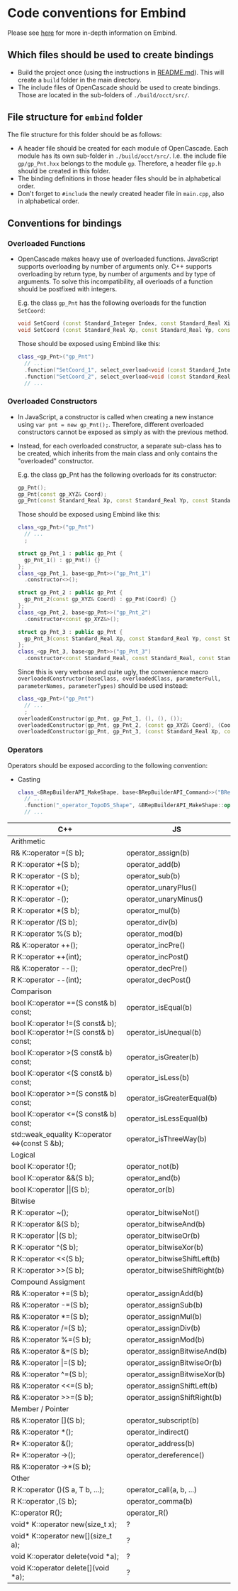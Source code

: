 # Code conventions for Embind

Please see [here](https://emscripten.org/docs/porting/connecting_cpp_and_javascript/embind.html) for more in-depth information on Embind.

## Which files should be used to create bindings

* Build the project once (using the instructions in [README.md](https://github.com/donalffons/opencascade.js/blob/master/README.md)). This will create a `build` folder in the main directory.
* The include files of OpenCascade should be used to create bindings. Those are located in the sub-folders of `./build/occt/src/`.

## File structure for `embind` folder

The file structure for this folder should be as follows:
* A header file should be created for each module of OpenCascade. Each module has its own sub-folder in `./build/occt/src/`. I.e. the include file `gp/gp_Pnt.hxx` belongs to the module `gp`. Therefore, a header file `gp.h` should be created in this folder.
* The binding definitions in those header files should be in alphabetical order.
* Don't forget to `#include` the newly created header file in `main.cpp`, also in alphabetical order.

## Conventions for bindings

### Overloaded Functions

* OpenCascade makes heavy use of overloaded functions. JavaScript supports overloading by number of arguments only. C++ supports overloading by return type, by number of arguments and by type of arguments. To solve this incompatibility, all overloads of a function should be postfixed with integers.

  E.g. the class `gp_Pnt` has the following overloads for the function `SetCoord`:
  ```cpp
  void SetCoord (const Standard_Integer Index, const Standard_Real Xi);
  void SetCoord (const Standard_Real Xp, const Standard_Real Yp, const Standard_Real Zp);
  ```
  Those should be exposed using Embind like this:
  ```cpp
  class_<gp_Pnt>("gp_Pnt")
    // ...
    .function("SetCoord_1", select_overload<void (const Standard_Integer, const Standard_Real)>(&gp_Pnt::SetCoord))
    .function("SetCoord_2", select_overload<void (const Standard_Real, const Standard_Real, const Standard_Real)>(&gp_Pnt::SetCoord))
    // ...
  ```

### Overloaded Constructors
* In JavaScript, a constructor is called when creating a new instance using `var pnt = new gp_Pnt();`. Therefore, different overloaded constructors cannot be exposed as simply as with the previous method.
* Instead, for each overloaded constructor, a separate sub-class has to be created, which inherits from the main class and only contains the "overloaded" constructor.

  E.g. the class gp_Pnt has the following overloads for its constructor:
  ```cpp
  gp_Pnt();
  gp_Pnt(const gp_XYZ& Coord);
  gp_Pnt(const Standard_Real Xp, const Standard_Real Yp, const Standard_Real Zp);
  ```
  Those should be exposed using Embind like this:
  ```cpp
  class_<gp_Pnt>("gp_Pnt")
    // ...
    ;

  struct gp_Pnt_1 : public gp_Pnt {
    gp_Pnt_1() : gp_Pnt() {}
  };
  class_<gp_Pnt_1, base<gp_Pnt>>("gp_Pnt_1")
    .constructor<>();

  struct gp_Pnt_2 : public gp_Pnt {
    gp_Pnt_2(const gp_XYZ& Coord) : gp_Pnt(Coord) {}
  };
  class_<gp_Pnt_2, base<gp_Pnt>>("gp_Pnt_2")
    .constructor<const gp_XYZ&>();

  struct gp_Pnt_3 : public gp_Pnt {
    gp_Pnt_3(const Standard_Real Xp, const Standard_Real Yp, const Standard_Real Zp) : gp_Pnt(Xp, Yp, Zp) {}
  };
  class_<gp_Pnt_3, base<gp_Pnt>>("gp_Pnt_3")
    .constructor<const Standard_Real, const Standard_Real, const Standard_Real>();
  ```
  Since this is very verbose and quite ugly, the convenience macro `overloadedConstructor(baseClass, overloadedClass, parameterFull, parameterNames, parameterTypes)` should be used instead:
  ```cpp
  class_<gp_Pnt>("gp_Pnt")
    // ...
    ;
  overloadedConstructor(gp_Pnt, gp_Pnt_1, (), (), ());
  overloadedConstructor(gp_Pnt, gp_Pnt_2, (const gp_XYZ& Coord), (Coord), (const gp_XYZ&));
  overloadedConstructor(gp_Pnt, gp_Pnt_3, (const Standard_Real Xp, const Standard_Real Yp, const Standard_Real Zp), (Xp, Yp, Zp), (const Standard_Real, const Standard_Real, const Standard_Real));
  ```
  
### Operators

Operators should be exposed according to the following convention:
* Casting
  ```cpp
  class_<BRepBuilderAPI_MakeShape, base<BRepBuilderAPI_Command>>("BRepBuilderAPI_MakeShape")
    // ...
    .function("_operator_TopoDS_Shape", &BRepBuilderAPI_MakeShape::operator TopoDS_Shape)
    // ...
  ```

| C++                                                                     | JS                            |
|-------------------------------------------------------------------------|-------------------------------|
| Arithmetic                                                              |                               |
| R& K::operator =(S b);                                                  | operator_assign(b)            |
| R K::operator +(S b);                                                   | operator_add(b)               |
| R K::operator -(S b);                                                   | operator_sub(b)               |
| R K::operator +();                                                      | operator_unaryPlus()          |
| R K::operator -();                                                      | operator_unaryMinus()         |
| R K::operator *(S b);                                                   | operator_mul(b)               |
| R K::operator /(S b);                                                   | operator_div(b)               |
| R K::operator %(S b);                                                   | operator_mod(b)               |
| R& K::operator ++();                                                    | operator_incPre()             |
| R K::operator ++(int);                                                  | operator_incPost()            |
| R& K::operator --();                                                    | operator_decPre()             |
| R K::operator --(int);                                                  | operator_decPost()            |
| Comparison                                                              |                               |
| bool K::operator ==(S const& b) const;                                  | operator_isEqual(b)           |
| bool K::operator !=(S const& b); bool K::operator !=(S const& b) const; | operator_isUnequal(b)         |
| bool K::operator >(S const& b) const;                                   | operator_isGreater(b)         |
| bool K::operator <(S const& b) const;                                   | operator_isLess(b)            |
| bool K::operator >=(S const& b) const;                                  | operator_isGreaterEqual(b)    |
| bool K::operator <=(S const& b) const;                                  | operator_isLessEqual(b)       |
| std::weak_equality K::operator <=>(const S &b);                         | operator_isThreeWay(b)        |
| Logical                                                                 |                               |
| bool K::operator !();                                                   | operator_not(b)               |
| bool K::operator &&(S b);                                               | operator_and(b)               |
| bool K::operator \|\|(S b);                                             | operator_or(b)                |
| Bitwise                                                                 |                               |
| R K::operator ~();                                                      | operator_bitwiseNot()         |
| R K::operator &(S b);                                                   | operator_bitwiseAnd(b)        |
| R K::operator \|(S b);                                                  | operator_bitwiseOr(b)         |
| R K::operator ^(S b);                                                   | operator_bitwiseXor(b)        |
| R K::operator <<(S b);                                                  | operator_bitwiseShiftLeft(b)  |
| R K::operator >>(S b);                                                  | operator_bitwiseShiftRight(b) |
| Compound Assigment                                                      |                               |
| R& K::operator +=(S b);                                                 | operator_assignAdd(b)         |
| R& K::operator -=(S b);                                                 | operator_assignSub(b)         |
| R& K::operator *=(S b);                                                 | operator_assignMul(b)         |
| R& K::operator /=(S b);                                                 | operator_assignDiv(b)         |
| R& K::operator %=(S b);                                                 | operator_assignMod(b)         |
| R& K::operator &=(S b);                                                 | operator_assignBitwiseAnd(b)  |
| R& K::operator \|=(S b);                                                | operator_assignBitwiseOr(b)   |
| R& K::operator ^=(S b);                                                 | operator_assignBitwiseXor(b)  |
| R& K::operator <<=(S b);                                                | operator_assignShiftLeft(b)   |
| R& K::operator >>=(S b);                                                | operator_assignShiftRight(b)  |
| Member / Pointer                                                        |                               |
| R& K::operator [](S b);                                                 | operator_subscript(b)         |
| R& K::operator *();                                                     | operator_indirect()           |
| R* K::operator &();                                                     | operator_address(b)           |
| R* K::operator ->();                                                    | operator_dereference()        |
| R& K::operator ->*(S b);                                                |                               |
| Other                                                                   |                               |
| R K::operator ()(S a, T b, ...);                                        | operator_call(a, b, ...)      |
| R K::operator ,(S b);                                                   | operator_comma(b)             |
| K::operator R();                                                        | operator_R()                  |
| void* K::operator new(size_t x);                                        | ?                             |
| void* K::operator new[](size_t a);                                      | ?                             |
| void K::operator delete(void *a);                                       | ?                             |
| void K::operator delete[](void *a);                                     | ?                             |
